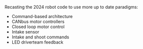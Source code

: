 Recasting the 2024 robot code to use more up to date paradigms:

* Command-based architecture
* CANbus motor controllers
* Closed loop motor control
* Intake sensor
* Intake and shoot commands
* LED driverteam feedback
